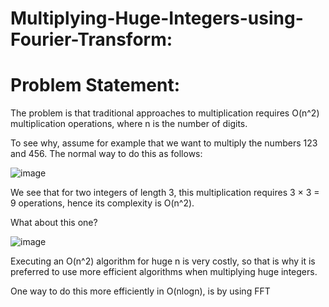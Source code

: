 # Multiplying-Huge-Integers-using-Fourier-Transform:

# Problem Statement:
The problem is that traditional approaches to multiplication requires O(n^2) multiplication operations, where n is the number of digits.

To see why, assume for example that we want to multiply the numbers 123 and 456. The normal way to do this as follows:

![image](https://user-images.githubusercontent.com/57549021/111580797-28af5200-87de-11eb-8ccb-e2cfcd7a8454.png)

We see that for two integers of length 3, this multiplication requires 3 × 3 = 9 operations, hence its complexity is O(n^2). 

What about this one?

![image](https://user-images.githubusercontent.com/57549021/111580860-48467a80-87de-11eb-96b2-dfe3274769d3.png)

Executing an O(n^2) algorithm for huge n is very costly, so that is why it is preferred to use more efficient algorithms when multiplying huge integers.

One way to do this more efficiently in O(nlogn), is by using FFT
